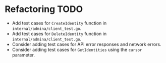 # Refactoring TODO

- Add test cases for `CreateIdentity` function in `internal/admina/client_test.go`.
- Add test cases for `DeleteIdentity` function in `internal/admina/client_test.go`.
- Consider adding test cases for API error responses and network errors.
- Consider adding test cases for `GetIdentities` using the `cursor` parameter.
